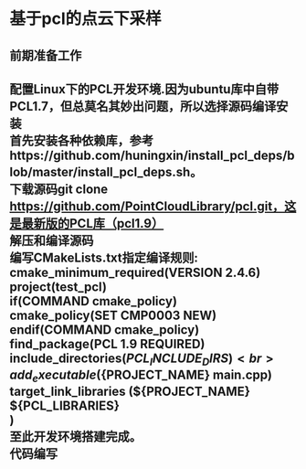 基于pcl的点云下采样
===
前期准备工作
----
配置Linux下的PCL开发环境.因为ubuntu库中自带PCL1.7，但总莫名其妙出问题，所以选择源码编译安装<br>
首先安装各种依赖库，参考https://github.com/huningxin/install_pcl_deps/blob/master/install_pcl_deps.sh。<br>
下载源码git clone https://github.com/PointCloudLibrary/pcl.git，这是最新版的PCL库（pcl1.9）<br>
解压和编译源码<br>
编写CMakeLists.txt指定编译规则:<br>
cmake_minimum_required(VERSION 2.4.6)<br>
project(test_pcl)<br>
if(COMMAND cmake_policy)<br>
     cmake_policy(SET CMP0003 NEW)<br>
endif(COMMAND cmake_policy)<br>
find_package(PCL 1.9 REQUIRED)<br>
include_directories(${PCL_INCLUDE_DIRS})<br>
add_executable(${PROJECT_NAME} main.cpp)<br>
target_link_libraries (${PROJECT_NAME}<br>
    ${PCL_LIBRARIES}<br>
 )<br>
 至此开发环境搭建完成。<br>
代码编写
----
